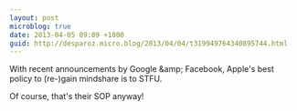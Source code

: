 ```yaml
---
layout: post
microblog: true
date: 2013-04-05 09:09 +1000
guid: http://desparoz.micro.blog/2013/04/04/t319949764340895744.html
---
```

With recent announcements by Google &amp;amp; Facebook, Apple's best policy to (re-)gain mindshare is to STFU.

Of course, that's their SOP anyway!
